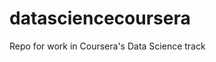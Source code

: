 <!--@+leo-ver=5-thin-->
<!--@+node:SmedbergM.20150417135411.1: * @file README.md-->
# datasciencecoursera
Repo for work in Coursera's Data Science track
<!--@-leo-->
